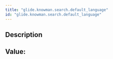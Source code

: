 ```yaml
---
title: "glide.knowman.search.default_language"
id: "glide.knowman.search.default_language"
---
```

## Description



## Value: 
```

```